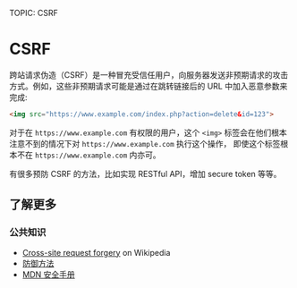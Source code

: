 TOPIC: CSRF

# CSRF

跨站请求伪造（CSRF）是一种冒充受信任用户，向服务器发送非预期请求的攻击方式。例如，这些非预期请求可能是通过在跳转链接后的 URL 中加入恶意参数来完成:

```html
<img src="https://www.example.com/index.php?action=delete&id=123">
```

对于在 `https://www.example.com` 有权限的用户，这个 `<img>` 标签会在他们根本注意不到的情况下对 `https://www.example.com` 执行这个操作，
即使这个标签根本不在 `https://www.example.com` 内亦可。

有很多预防 CSRF 的方法，比如实现 RESTful API，增加 secure token 等等。

## 了解更多

### 公共知识

- [Cross-site request forgery](https://zh.wikipedia.org/wiki/Cross-site%20request%20forgery) on Wikipedia
- [防御方法](https://www.owasp.org/index.php/Cross-Site_Request_Forgery_(CSRF)_Prevention_Cheat_Sheet)
- [MDN 安全手册](https://developer.mozilla.org/en-US/Learn/tutorial/Information_Security_Basics)
